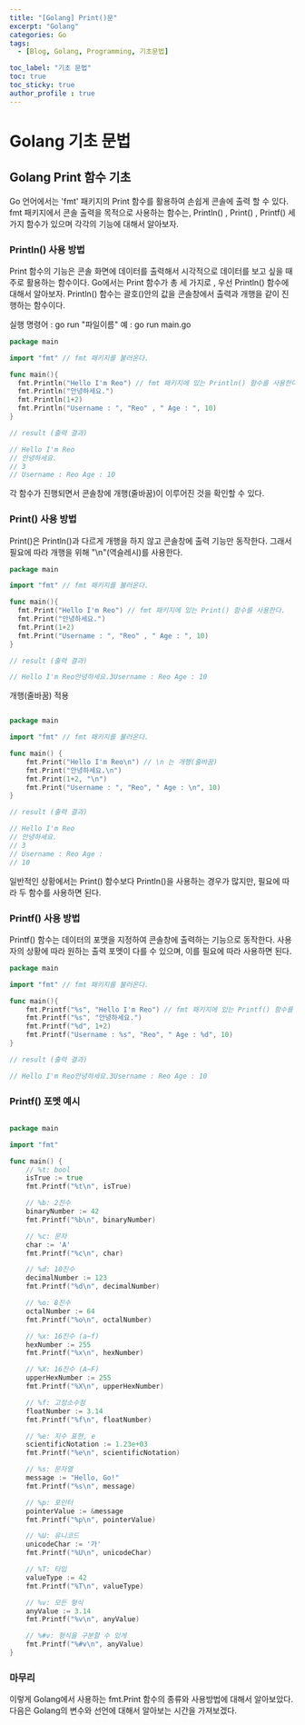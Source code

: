 ```yaml
---
title: "[Golang] Print()문"
excerpt: "Golang"
categories: Go
tags:
  - [Blog, Golang, Programming, 기초문법]

toc_label: "기초 문법"
toc: true
toc_sticky: true
author_profile : true
---
```


# Golang 기초 문법

## Golang Print 함수 기초

Go 언어에서는 'fmt' 패키지의 Print 함수를 활용하여 손쉽게 콘솔에 출력 할 수 있다.
fmt 패키지에서 콘솔 출력을 목적으로 사용하는 함수는,
Println() , Print() , Printf() 세 가지 함수가 있으며 각각의 기능에 대해서 알아보자.

### Println() 사용 방법

Print 함수의 기능은 콘솔 화면에 데이터를 출력해서 시각적으로 데이터를 보고 싶을 때 주로 활용하는 함수이다.
Go에서는 Print 함수가 총 세 가지로 , 우선 Println() 함수에 대해서 알아보자.
Println() 함수는 괄호()안의 값을 콘솔창에서 출력과 개행을 같이 진행하는 함수이다.

실행 명령어 : go run "파일이름"
예 : go run main.go

```go
package main

import "fmt" // fmt 패키지를 불러온다.

func main(){
  fmt.Println("Hello I'm Reo") // fmt 패키지에 있는 Println() 함수를 사용한다.
  fmt.Println("안녕하세요.")
  fmt.Println(1+2)
  fmt.Println("Username : ", "Reo" , " Age : ", 10)
}

// result (출력 결과)

// Hello I'm Reo
// 안녕하세요.
// 3
// Username : Reo Age : 10

```

각 함수가 진행되면서 콘솔창에 개행(줄바꿈)이 이루어진 것을 확인할 수 있다.

### Print() 사용 방법

Print()은 Println()과 다르게 개행을 하지 않고 콘솔창에 출력 기능만 동작한다.
그래서 필요에 따라 개행을 위해 "\n"(역슬레시)를 사용한다.

```go
package main

import "fmt" // fmt 패키지를 불러온다.

func main(){
  fmt.Print("Hello I'm Reo") // fmt 패키지에 있는 Print() 함수를 사용한다.
  fmt.Print("안녕하세요.")
  fmt.Print(1+2)
  fmt.Print("Username : ", "Reo" , " Age : ", 10)
}

// result (출력 결과)

// Hello I'm Reo안녕하세요.3Username : Reo Age : 10

```

개행(줄바꿈) 적용

```go

package main

import "fmt" // fmt 패키지를 불러온다.

func main() {
	fmt.Print("Hello I'm Reo\n") // \n 는 개행(줄바꿈)
	fmt.Print("안녕하세요.\n")
	fmt.Print(1+2, "\n")
	fmt.Print("Username : ", "Reo", " Age : \n", 10)
}

// result (출력 결과)

// Hello I'm Reo
// 안녕하세요.
// 3
// Username : Reo Age :
// 10


```

일반적인 상황에서는 Print() 함수보다 Println()을 사용하는 경우가 많지만,
필요에 따라 두 함수를 사용하면 된다.

### Printf() 사용 방법

Printf() 함수는 데이터의 포맷을 지정하여 콘솔창에 출력하는 기능으로 동작한다.
사용자의 상황에 따라 원하는 출력 포멧이 다를 수 있으며, 이를 필요에 따라 사용하면 된다.

```go
package main

import "fmt" // fmt 패키지를 불러온다.

func main(){
	fmt.Printf("%s", "Hello I'm Reo") // fmt 패키지에 있는 Printf() 함수를 사용한다.
	fmt.Printf("%s", "안녕하세요.")
	fmt.Printf("%d", 1+2)
	fmt.Printf("Username : %s", "Reo", " Age : %d", 10)
}

// result (출력 결과)

// Hello I'm Reo안녕하세요.3Username : Reo Age : 10

```

### Printf() 포멧 예시

```go

package main

import "fmt"

func main() {
	// %t: bool
	isTrue := true
	fmt.Printf("%t\n", isTrue)

	// %b: 2진수
	binaryNumber := 42
	fmt.Printf("%b\n", binaryNumber)

	// %c: 문자
	char := 'A'
	fmt.Printf("%c\n", char)

	// %d: 10진수
	decimalNumber := 123
	fmt.Printf("%d\n", decimalNumber)

	// %o: 8진수
	octalNumber := 64
	fmt.Printf("%o\n", octalNumber)

	// %x: 16진수 (a~f)
	hexNumber := 255
	fmt.Printf("%x\n", hexNumber)

	// %X: 16진수 (A~F)
	upperHexNumber := 255
	fmt.Printf("%X\n", upperHexNumber)

	// %f: 고정소수점
	floatNumber := 3.14
	fmt.Printf("%f\n", floatNumber)

	// %e: 지수 표현, e
	scientificNotation := 1.23e+03
	fmt.Printf("%e\n", scientificNotation)

	// %s: 문자열
	message := "Hello, Go!"
	fmt.Printf("%s\n", message)

	// %p: 포인터
	pointerValue := &message
	fmt.Printf("%p\n", pointerValue)

	// %U: 유니코드
	unicodeChar := '가'
	fmt.Printf("%U\n", unicodeChar)

	// %T: 타입
	valueType := 42
	fmt.Printf("%T\n", valueType)

	// %v: 모든 형식
	anyValue := 3.14
	fmt.Printf("%v\n", anyValue)

	// %#v: 형식을 구분할 수 있게
	fmt.Printf("%#v\n", anyValue)
}
```

### 마무리

이렇게 Golang에서 사용하는 fmt.Print 함수의 종류와 사용방법에 대해서 알아보았다.
다음은 Golang의 변수와 선언에 대해서 알아보는 시간을 가져보겠다.
